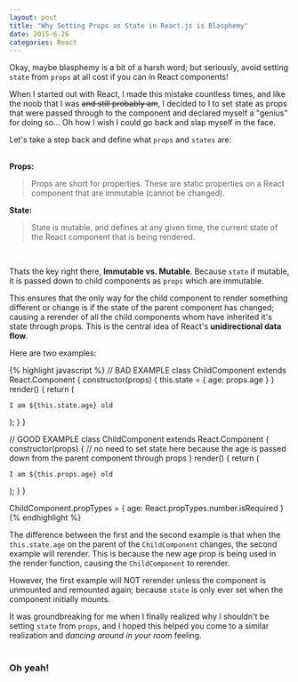 ```yaml
---
layout: post
title: "Why Setting Props as State in React.js is Blasphemy"
date: 2015-6-26
categories: React
---
```


Okay, maybe blasphemy is a bit of a harsh word; but seriously, avoid setting `state` from `props` at all cost if you can in React components!

When I started out with React, I made this mistake countless times, and like the noob that I was <strike>and still probably am</strike>, I decided to I to set state as props that were passed through to the component and declared myself a "genius" for doing so... Oh how I wish I could go back and slap myself in the face.

Let's take a step back and define what `props` and `states` are:

<br>
<strong>Props:</strong>
<blockquote>
  Props are short for properties. These are static properties on a React component that are immutable (cannot be changed).
</blockquote>

<strong>State:</strong>
<blockquote>
  State is mutable, and defines at any given time, the current state of the React component that is being rendered.
</blockquote>
<br>

Thats the key right there, <strong>Immutable vs. Mutable</strong>. Because `state` if mutable, it is passed down to child components as `props` which are immutable. 

This ensures that the only way for the child component to render something different or change is if the state of the parent component has changed; causing a rerender of all the child components whom have inherited it's state through props. This is the central idea of React's <strong>unidirectional data flow</strong>.

Here are two examples:

{% highlight javascript %}
  // BAD EXAMPLE
  class ChildComponent extends React.Component {
    constructor(props) {
      this.state = {
        age: props.age
      }
    }
    render() {
      return (
        <div>
          <p>`I am ${this.state.age} old`</p>
        </div>
      );
    }
  }

  // GOOD EXAMPLE
  class ChildComponent extends React.Component {
    constructor(props) {
      // no need to set state here because the age is passed down from the parent component through props
    }
    render() {
      return (
        <div>
          <p>`I am ${this.props.age} old`</p>
        </div>
      );
    }
  }

  ChildComponent.propTypes = {
    age: React.propTypes.number.isRequired
  }
{% endhighlight %}
<br>

The difference between the first and the second example is that when the `this.state.age` on the parent of the `ChildComponent` changes, the second example will rerender. This is because the new age prop is being used in the render function, causing the `ChildComponent` to rerender.

However, the first example will NOT rerender unless the component is unmounted and remounted again; because `state` is only ever set when the component initially mounts.

It was groundbreaking for me when I finally realized why I shouldn't be setting `state` from `props`, and I hoped this helped you come to a similar realization and <em>dancing around in your room</em> feeling.
<br><br>

<h3><strong>Oh yeah!</strong></h3>